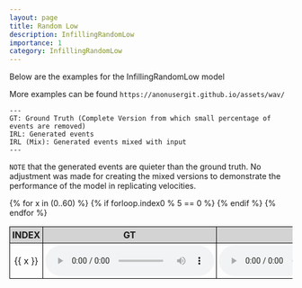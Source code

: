 ```yaml
---
layout: page
title: Random Low
description: InfillingRandomLow
importance: 1
category: InfillingRandomLow
---
```


Below are the examples for the InfillingRandomLow model

More examples can be found `https://anonusergit.github.io/assets/wav/`


    ---
    GT: Ground Truth (Complete Version from which small percentage of events are removed)
    IRL: Generated events
    IRL (Mix): Generated events mixed with input
    ---


`NOTE` that the generated events are quieter than the ground truth. No adjustment was made for creating the mixed versions to demonstrate the performance of the model in replicating velocities. 


<style>
table {
  border-collapse: collapse;
  width: 100%;
}

th, td {
  border: 1px solid black;
  padding: 4px;
  text-align: center;
  width: 10%;
}

th {
  background-color: lightgray;
}
</style>

<table>
  <thead>
    <tr>
      <th>INDEX</th>
      <th>GT</th>
      <th>IRL</th>
      <th>IRL (Mix)</th>
    </tr>
  </thead>
  <tbody>
    {% for x in (0..60) %}
      {% if forloop.index0 % 5 == 0 %}
    <tr>
      <td>{{ x }}</td>
      <td><audio controls><source src="{{ site.baseurl }}/assets/wav/InfillingRandomLow/{{ x }}_A_target.wav"></audio></td>
      <td><audio controls><source src="{{ site.baseurl }}/assets/wav/InfillingRandomLow/{{ x }}_B_irl_prd.wav"></audio></td>
      <td><audio controls><source src="{{ site.baseurl }}/assets/wav/InfillingRandomLow/{{ x }}_C_irl_mix.wav"></audio></td>
    </tr>
      {% endif %}
    {% endfor %}
  </tbody>
</table>




